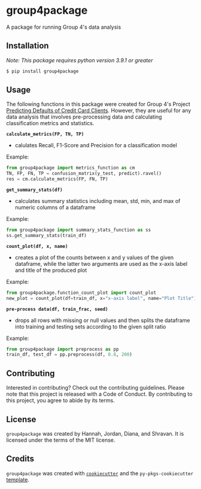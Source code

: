 # group4package

A package for running Group 4's data analysis

## Installation

*Note: This package requires python version 3.9.1 or greater*

```bash
$ pip install group4package
```

## Usage

The following functions in this package were created for Group 4's Project [Predicting Defaults of Credit Card Clients](https://github.com/DSCI-310/DSCI-310-Group-4). 
However, they are useful for any data analysis that involves pre-processing data and calculating classification metrics and statistics. 

**`calculate_metrics(FP, TN, TP)`**
-  calulates Recall, F1-Score and Precision for a classification model 

Example:

```python 
from group4package import metrics_function as cm
TN, FP, FN, TP = confusion_matrix(y_test, predict).ravel()
res = cm.calculate_metrics(FP, FN, TP)
```
 
**`get_summary_stats(df)`**
- calculates summary statistics including mean, std, min, and max of numeric columns of a dataframe

Example:

```python 
from group4package import summary_stats_function as ss
ss.get_summary_stats(train_df)
```

**`count_plot(df, x, name)`**
- creates a plot of the counts between x and y values of the given dataframe, while the latter two arguments are used as the x-axis label and title of the produced plot

Example:

```python 
from group4package.function_count_plot import count_plot
new_plot = count_plot(df=train_df, x="x-axis label", name="Plot Title")
```

**`pre-process data(df, train_frac, seed)`**
- drops all rows with missing or null values and then splits the dataframe into training and testing sets according to the given split ratio

Example:

```python 
from group4package import preprocess as pp
train_df, test_df = pp.preprocess(df, 0.8, 200)
```

## Contributing

Interested in contributing? Check out the contributing guidelines. Please note that this project is released with a Code of Conduct. By contributing to this project, you agree to abide by its terms.

## License

`group4package` was created by Hannah, Jordan, Diana, and Shravan. It is licensed under the terms of the MIT license.

## Credits

`group4package` was created with [`cookiecutter`](https://cookiecutter.readthedocs.io/en/latest/) and the `py-pkgs-cookiecutter` [template](https://github.com/py-pkgs/py-pkgs-cookiecutter).
